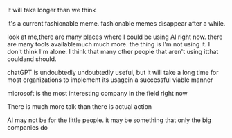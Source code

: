 

It will take longer than we think

it's a current fashionable meme. fashionable memes disappear after a while.

look at me,there are many places where I could be using AI right now. there are many tools availablemuch much more. the thing is I'm not using it. I don't think I'm alone. I think that many other people that aren't using itthat couldand should.

chatGPT is undoubtedly undoubtedly useful, but it will take a long time for most organizations to implement its usagein a successful viable manner

microsoft is the most interesting company in the field right now

There is much more talk than there is actual action

AI may not be for the little people. it may be something that only the big companies do



